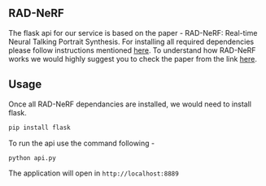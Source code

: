 ## RAD-NeRF

The flask api for our service is based on the paper - RAD-NeRF: Real-time Neural Talking Portrait Synthesis. For installing all required dependencies please follow instructions mentioned [here](https://github.com/ashawkey/RAD-NeRF/blob/main/readme.md). To understand how RAD-NeRF works we would highly suggest you to check the paper from the link [here](https://arxiv.org/abs/2211.12368).

## Usage

Once all RAD-NeRF dependancies are installed, we would need to install flask.

```bash
pip install flask
```

To run the api use the command following -

```bash
python api.py
```

The application will open in `http://localhost:8889`
